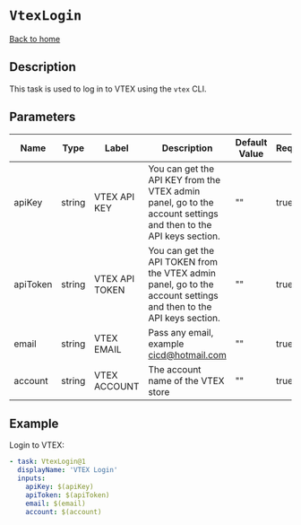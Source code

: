 
# `VtexLogin`

[Back to home](../../../README.md)

## Description

This task is used to log in to VTEX using the `vtex` CLI.

## Parameters

| Name     | Type   | Label            | Description                                                                                           | Default Value | Required |
| -------- | ------ | ---------------- | ----------------------------------------------------------------------------------------------------- | ------------- | -------- |
| apiKey   | string | VTEX API KEY     | You can get the API KEY from the VTEX admin panel, go to the account settings and then to the API keys section. | ""            | true     |
| apiToken | string | VTEX API TOKEN   | You can get the API TOKEN from the VTEX admin panel, go to the account settings and then to the API keys section. | ""            | true     |
| email    | string | VTEX EMAIL       | Pass any email, example <cicd@hotmail.com>                                                              | ""            | true     |
| account  | string | VTEX ACCOUNT     | The account name of the VTEX store                                                                    | ""            | true     |

## Example

Login to VTEX:

```yaml
- task: VtexLogin@1
  displayName: 'VTEX Login'
  inputs:
    apiKey: $(apiKey)
    apiToken: $(apiToken)
    email: $(email)
    account: $(account)
